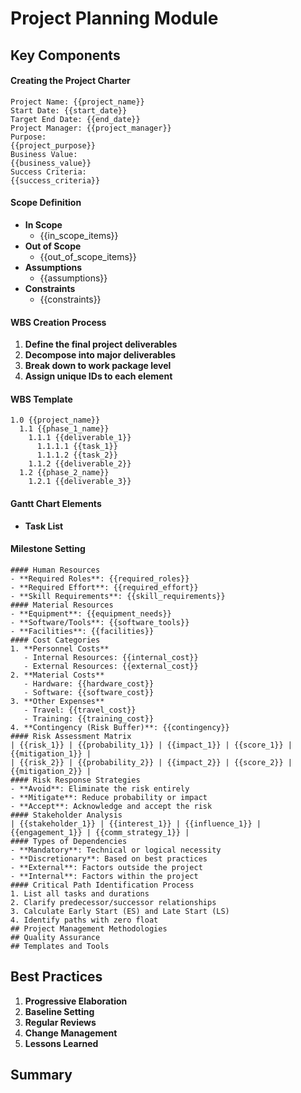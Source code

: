 # Project Planning Module
## Key Components
#### Creating the Project Charter
```
Project Name: {{project_name}}
Start Date: {{start_date}}
Target End Date: {{end_date}}
Project Manager: {{project_manager}}
Purpose:
{{project_purpose}}
Business Value:
{{business_value}}
Success Criteria:
{{success_criteria}}
```
#### Scope Definition
- **In Scope**
  - {{in_scope_items}}
- **Out of Scope**
  - {{out_of_scope_items}}
- **Assumptions**
  - {{assumptions}}
- **Constraints**
  - {{constraints}}
#### WBS Creation Process
1. **Define the final project deliverables**
2. **Decompose into major deliverables**
3. **Break down to work package level**
4. **Assign unique IDs to each element**
#### WBS Template
```
1.0 {{project_name}}
  1.1 {{phase_1_name}}
    1.1.1 {{deliverable_1}}
      1.1.1.1 {{task_1}}
      1.1.1.2 {{task_2}}
    1.1.2 {{deliverable_2}}
  1.2 {{phase_2_name}}
    1.2.1 {{deliverable_3}}
```
#### Gantt Chart Elements
- **Task List**
#### Milestone Setting
```
#### Human Resources
- **Required Roles**: {{required_roles}}
- **Required Effort**: {{required_effort}}
- **Skill Requirements**: {{skill_requirements}}
#### Material Resources
- **Equipment**: {{equipment_needs}}
- **Software/Tools**: {{software_tools}}
- **Facilities**: {{facilities}}
#### Cost Categories
1. **Personnel Costs**
   - Internal Resources: {{internal_cost}}
   - External Resources: {{external_cost}}
2. **Material Costs**
   - Hardware: {{hardware_cost}}
   - Software: {{software_cost}}
3. **Other Expenses**
   - Travel: {{travel_cost}}
   - Training: {{training_cost}}
4. **Contingency (Risk Buffer)**: {{contingency}}
#### Risk Assessment Matrix
| {{risk_1}} | {{probability_1}} | {{impact_1}} | {{score_1}} | {{mitigation_1}} |
| {{risk_2}} | {{probability_2}} | {{impact_2}} | {{score_2}} | {{mitigation_2}} |
#### Risk Response Strategies
- **Avoid**: Eliminate the risk entirely
- **Mitigate**: Reduce probability or impact
- **Accept**: Acknowledge and accept the risk
#### Stakeholder Analysis
| {{stakeholder_1}} | {{interest_1}} | {{influence_1}} | {{engagement_1}} | {{comm_strategy_1}} |
#### Types of Dependencies
- **Mandatory**: Technical or logical necessity
- **Discretionary**: Based on best practices
- **External**: Factors outside the project
- **Internal**: Factors within the project
#### Critical Path Identification Process
1. List all tasks and durations
2. Clarify predecessor/successor relationships
3. Calculate Early Start (ES) and Late Start (LS)
4. Identify paths with zero float
## Project Management Methodologies
## Quality Assurance
## Templates and Tools
```
## Best Practices
1. **Progressive Elaboration**
2. **Baseline Setting**
3. **Regular Reviews**
4. **Change Management**
5. **Lessons Learned**
## Summary